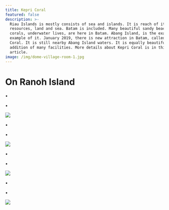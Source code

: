 ```yaml
---
title: Kepri Coral
featured: false
description: >-
  Riau Islands is mostly consists of sea and islands. It is reach of its natural
  resources, land and sea. Batam is included. Many beautiful sandy beaches,
  corals, underwater lives, are here in Batam. Abang Island, is the exact
  example of it. January 2019, there is new attraction in Batam, called Kepri
  Coral. It is still nearby Abang Island waters. It is equally beautiful with
  addition of many facilities. More details about Kepri Coral is in this
  article.
image: /img/dome-village-room-1.jpg
---
```

# On Ranoh Island

•

•

![](/img/cabin-room.jpg)

•

•

![](/img/cabin-room-1.jpg)

•

•

![](/img/dome-village-room.jpg)

•

•

![](/img/1-day.jpg)
